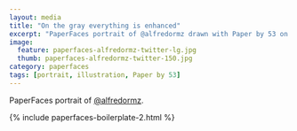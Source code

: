 ```yaml
---
layout: media
title: "On the gray everything is enhanced"
excerpt: "PaperFaces portrait of @alfredormz drawn with Paper by 53 on an iPad."
image: 
  feature: paperfaces-alfredormz-twitter-lg.jpg
  thumb: paperfaces-alfredormz-twitter-150.jpg
category: paperfaces
tags: [portrait, illustration, Paper by 53]
---
```


PaperFaces portrait of [@alfredormz](http://twitter.com/alfredormz).

{% include paperfaces-boilerplate-2.html %}